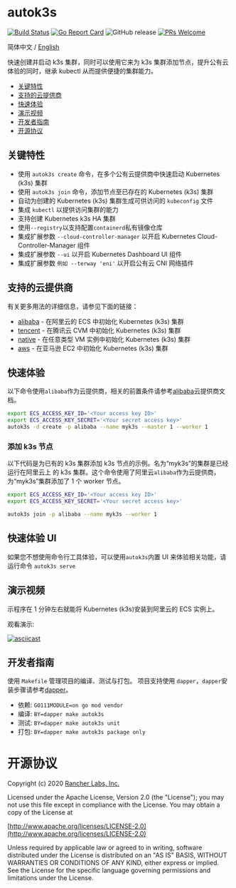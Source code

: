 # autok3s

[![Build Status](http://drone-pandaria.cnrancher.com/api/badges/cnrancher/autok3s/status.svg)](http://drone-pandaria.cnrancher.com/cnrancher/autok3s)
[![Go Report Card](https://goreportcard.com/badge/github.com/cnrancher/autok3s)](https://goreportcard.com/report/github.com/cnrancher/autok3s)
![GitHub release](https://img.shields.io/github/v/release/cnrancher/autok3s.svg?color=blue)
[![PRs Welcome](https://img.shields.io/badge/PRs-welcome-brightgreen.svg?color=blue)](http://github.com/cnrancher/autok3s/pulls)

简体中文 / [English](../../../README.md)

快速创建并启动 k3s 集群，同时可以使用它来为 k3s 集群添加节点，提升公有云体验的同时，继承 kubectl 从而提供便捷的集群能力。

<!-- toc -->

- [关键特性](#关键特性)
- [支持的云提供商](#支持的云提供商)
- [快速体验](#快速体验)
- [演示视频](#演示视频)
- [开发者指南](#开发者指南)
- [开源协议](#开源协议)

<!-- /toc -->

## 关键特性

- 使用 `autok3s create` 命令，在多个公有云提供商中快速启动 Kubernetes (k3s) 集群
- 使用 `autok3s join` 命令，添加节点至已存在的 Kubernetes (k3s) 集群
- 自动为创建的 Kubernetes (k3s) 集群生成可供访问的 `kubeconfig` 文件
- 集成 `kubectl` 以提供访问集群的能力
- 支持创建 Kubernetes k3s HA 集群
- 使用`--registry`以支持配置`containerd`私有镜像仓库
- 集成扩展参数 `--cloud-controller-manager` 以开启 Kubernetes Cloud-Controller-Manager 组件
- 集成扩展参数 `--ui` 以开启 Kubernetes Dashboard UI 组件
- 集成扩展参数 `例如 --terway 'eni'` 以开启公有云 CNI 网络插件

## 支持的云提供商

有关更多用法的详细信息，请参见下面的链接：

- [alibaba](alibaba/README.md) - 在阿里云的 ECS 中初始化 Kubernetes (k3s) 集群
- [tencent](tencent/README.md) - 在腾讯云 CVM 中初始化 Kubernetes (k3s) 集群
- [native](native/README.md) - 在任意类型 VM 实例中初始化 Kubernetes (k3s) 集群
- [aws](aws/README.md) - 在亚马逊 EC2 中初始化 Kubernetes (k3s) 集群

## 快速体验

以下命令使用`alibaba`作为云提供商，相关的前置条件请参考[alibaba](alibaba/README.md)云提供商文档。

```bash
export ECS_ACCESS_KEY_ID='<Your access key ID>'
export ECS_ACCESS_KEY_SECRET='<Your secret access key>'
autok3s -d create -p alibaba --name myk3s --master 1 --worker 1
```

### 添加 k3s 节点

以下代码是为已有的 k3s 集群添加 k3s 节点的示例。名为“myk3s”的集群是已经运行在阿里云上 的 k3s 集群。这个命令使用了阿里云`alibaba`作为云提供商，为“myk3s”集群添加了 1 个 worker 节点。

```bash
export ECS_ACCESS_KEY_ID='<Your access key ID>'
export ECS_ACCESS_KEY_SECRET='<Your secret access key>'

autok3s join -p alibaba --name myk3s --worker 1
```

## 快速体验 UI

如果您不想使用命令行工具体验，可以使用`autok3s`内置 UI 来体验相关功能，请运行命令 `autok3s serve`

## 演示视频

示程序在 1 分钟左右就能将 Kubernetes (k3s)安装到阿里云的 ECS 实例上。

观看演示:

[![asciicast](https://asciinema.org/a/EL5P2ILES8GAvdlhaxLMnY8Pg.svg)](https://asciinema.org/a/EL5P2ILES8GAvdlhaxLMnY8Pg)

## 开发者指南

使用 `Makefile` 管理项目的编译、测试与打包。
项目支持使用 `dapper`，`dapper`安装步骤请参考[dapper](https://github.com/rancher/dapper)。

- 依赖: `GO111MODULE=on go mod vendor`
- 编译: `BY=dapper make autok3s`
- 测试: `BY=dapper make autok3s unit`
- 打包: `BY=dapper make autok3s package only`

# 开源协议

Copyright (c) 2020 [Rancher Labs, Inc.](http://rancher.com)

Licensed under the Apache License, Version 2.0 (the "License");
you may not use this file except in compliance with the License.
You may obtain a copy of the License at

[http://www.apache.org/licenses/LICENSE-2.0](http://www.apache.org/licenses/LICENSE-2.0)

Unless required by applicable law or agreed to in writing, software
distributed under the License is distributed on an "AS IS" BASIS,
WITHOUT WARRANTIES OR CONDITIONS OF ANY KIND, either express or implied.
See the License for the specific language governing permissions and
limitations under the License.

